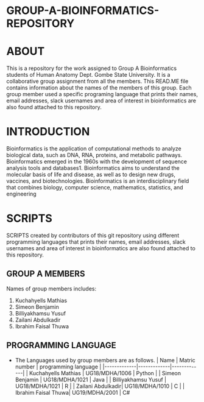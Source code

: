 # GROUP-A-BIOINFORMATICS-REPOSITORY
# ABOUT
This is a repository for the work assigned to Group A Bioinformatics students of Human Anatomy Dept. Gombe State University. It is a collaborative group assignment from all the members. This READ.ME file contains information about the names of the members of this group. Each  group member used a specific programing language that prints their names, email addresses, slack usernames and area of interest in bioinformatics are also found attached to this repository. 
# INTRODUCTION
Bioinformatics is the application of computational methods to analyze biological data, such as DNA, RNA, proteins, and metabolic pathways. Bioinformatics emerged in the 1960s with the development of sequence analysis tools and databases1. Bioinformatics aims to understand the molecular basis of life and disease, as well as to design new drugs, vaccines, and biotechnologies. Bioinformatics is an interdisciplinary field that combines biology, computer science, mathematics, statistics, and engineering
# SCRIPTS
SCRIPTS created by contributors of this git repository using different programming languages that prints their names, email addresses, slack usernames and area of interest in bioinformatics are also found attached to this repository.
## GROUP A MEMBERS 
Names of group members includes:
1. Kuchahyells Mathias
2. Simeon Benjamin
3. Billiyakhamsu Yusuf
4. Zailani Abdulkadir
5. Ibrahim Faisal Thuwa
## PROGRAMMING LANGUAGE
* The Languages used by group members are as follows.
| Name | Matric number        | programming language       |
|-------------|-------------|-------------|
| Kuchahyells Mathias |   UG18/MDHA/1006   | Python     |
|  Simeon Benjamin   |   UG18/MDHA/1021  | Java     | 
|  Billiyakhamsu Yusuf    | UG18/MDHA/1021       | R     |
|  Zailani Abdulkadir|   UG18/MDHA/1010  |     C  |
|  Ibrahim Faisal Thuwa|   UG19/MDHA/2001  |     C#  
